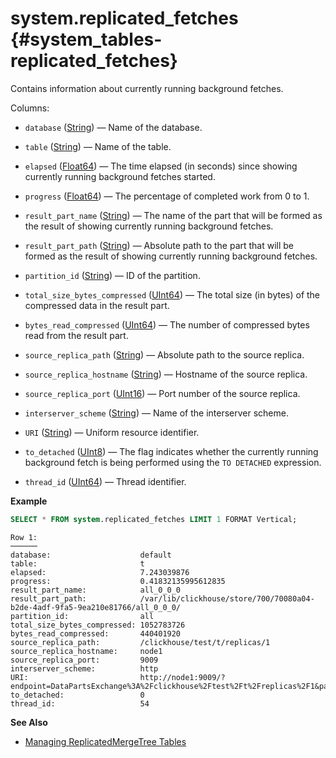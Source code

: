 # system.replicated_fetches {#system_tables-replicated_fetches}

Contains information about currently running background fetches.

Columns:

-   `database` ([String](../../sql-reference/data-types/string.md)) — Name of the database.

-   `table` ([String](../../sql-reference/data-types/string.md)) — Name of the table.

-   `elapsed` ([Float64](../../sql-reference/data-types/float.md)) — The time elapsed (in seconds) since showing currently running background fetches started.

-   `progress` ([Float64](../../sql-reference/data-types/float.md)) — The percentage of completed work from 0 to 1.

-   `result_part_name` ([String](../../sql-reference/data-types/string.md)) — The name of the part that will be formed as the result of showing currently running background fetches.

-   `result_part_path` ([String](../../sql-reference/data-types/string.md)) — Absolute path to the part that will be formed as the result of showing currently running background fetches.

-   `partition_id` ([String](../../sql-reference/data-types/string.md)) — ID of the partition.

-   `total_size_bytes_compressed` ([UInt64](../../sql-reference/data-types/int-uint.md)) — The total size (in bytes) of the compressed data in the result part.

-   `bytes_read_compressed` ([UInt64](../../sql-reference/data-types/int-uint.md)) — The number of compressed bytes read from the result part.

-   `source_replica_path` ([String](../../sql-reference/data-types/string.md)) — Absolute path to the source replica.

-   `source_replica_hostname` ([String](../../sql-reference/data-types/string.md)) — Hostname of the source replica.

-   `source_replica_port` ([UInt16](../../sql-reference/data-types/int-uint.md)) — Port number of the source replica.

-   `interserver_scheme` ([String](../../sql-reference/data-types/string.md)) — Name of the interserver scheme.

-   `URI` ([String](../../sql-reference/data-types/string.md)) — Uniform resource identifier.

-   `to_detached` ([UInt8](../../sql-reference/data-types/int-uint.md)) — The flag indicates whether the currently running background fetch is being performed using the `TO DETACHED` expression.

-   `thread_id` ([UInt64](../../sql-reference/data-types/int-uint.md)) — Thread identifier.

**Example**

``` sql
SELECT * FROM system.replicated_fetches LIMIT 1 FORMAT Vertical;
```

``` text
Row 1:
──────
database:                    default
table:                       t
elapsed:                     7.243039876
progress:                    0.41832135995612835
result_part_name:            all_0_0_0
result_part_path:            /var/lib/clickhouse/store/700/70080a04-b2de-4adf-9fa5-9ea210e81766/all_0_0_0/
partition_id:                all
total_size_bytes_compressed: 1052783726
bytes_read_compressed:       440401920
source_replica_path:         /clickhouse/test/t/replicas/1
source_replica_hostname:     node1
source_replica_port:         9009
interserver_scheme:          http
URI:                         http://node1:9009/?endpoint=DataPartsExchange%3A%2Fclickhouse%2Ftest%2Ft%2Freplicas%2F1&part=all_0_0_0&client_protocol_version=4&compress=false
to_detached:                 0
thread_id:                   54
```

**See Also**

-   [Managing ReplicatedMergeTree Tables](../../sql-reference/statements/system/#query-language-system-replicated)


